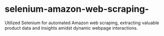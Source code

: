 # selenium-amazon-web-scraping-
Utilized Selenium for automated Amazon web scraping, extracting valuable product data and insights amidst dynamic webpage interactions.
